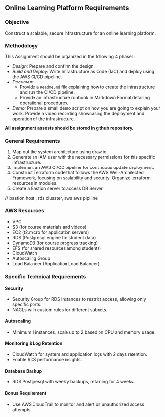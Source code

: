 ## Online Learning Platform Requirements

### Objective
Construct a scalable, secure infrastructure for an online learning platform.

### Methodology
This Assignment should be organized in the following 4 phases:
- *Design:* Prepare and confirm the design.
- *Build and Deploy:* Write Infrastructure as Code (IaC) and deploy using the AWS CI/CD pipeline.
- *Document:*
  - Provide a `Readme.md` file explaining how to create the infrastructure and run the CI/CD pipeline.
  - Provide an infrastructure runbook in Markdown Format detailing operational procedures.
- *Demo:* Prepare a small demo script on how you are going to explain your work. Provide a video recording showcasing the deployment and operation of the infrastructure.

**All assignment assests should be stored in github repository.**

### General Requirements
1. Map out the system architecture using draw.io.
2. Generate an IAM user with the necessary permissions for this specific infrastructure.
3. Implement an AWS CI/CD pipeline for continuous update deployment.
4. Construct Terraform code that follows the AWS Well-Architected Framework, focusing on scalability and security. Organize terraform resources in modules. 
5. Create a Bastion server to access DB Server


// bastion host , rds clusster, aws aws pipiline
### AWS Resources
- VPC
- S3 (for course materials and videos)
- EC2 (t2.micro for application servers)
- RDS (Postgresql engine for student data)
- DynamoDB (for course progress tracking)
- EFS (for shared resources among students)
- CloudWatch
- Autoscaling Group
- Load Balancer (Application Load Balancer)

### Specific Technical Requirements

#### Security
- Security Group for RDS instances to restrict access, allowing only specific ports.
- NACLs with custom rules for different subnets.

#### Autoscaling
- Minimum 1 instances, scale up to 2  based on CPU and memory usage.

#### Monitoring & Log Retention
- CloudWatch for system and application logs with 2 days retention.
- Enable RDS performance insights.

#### Database Backup
- RDS Postgresql with weekly backups, retaining for 4 weeks.

#### Bonus Requirement
- Use AWS CloudTrail to monitor and alert on unauthorized access attempts.
